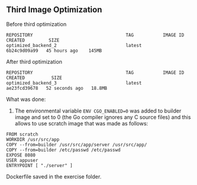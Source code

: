 ## Third Image Optimization

Before third optimization

````
REPOSITORY                                   TAG           IMAGE ID       CREATED         SIZE
optimized_backend_2                          latest        6b24c9d09a99   45 hours ago    145MB
````

After third optimization
````
REPOSITORY                                   TAG           IMAGE ID       CREATED          SIZE
optimized_backend_3                          latest        ae23fcd39678   52 seconds ago   18.8MB
````

What was done:

1. The environmental variable ````ENV CGO_ENABLED=0```` was added to builder image and set to 0 (the Go compiler ignores any C source files) and this allows to use scratch image that was made as follows:

````
FROM scratch
WORKDIR /usr/src/app
COPY --from=builder /usr/src/app/server /usr/src/app/
COPY --from=builder /etc/passwd /etc/passwd
EXPOSE 8080
USER appuser
ENTRYPOINT [ "./server" ]
````
Dockerfile saved in the exercise folder.






